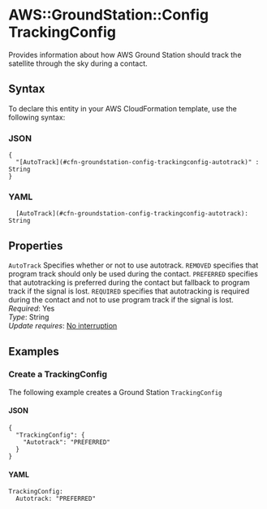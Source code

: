 # AWS::GroundStation::Config TrackingConfig<a name="aws-properties-groundstation-config-trackingconfig"></a>

 Provides information about how AWS Ground Station should track the satellite through the sky during a contact\. 

## Syntax<a name="aws-properties-groundstation-config-trackingconfig-syntax"></a>

To declare this entity in your AWS CloudFormation template, use the following syntax:

### JSON<a name="aws-properties-groundstation-config-trackingconfig-syntax.json"></a>

```
{
  "[AutoTrack](#cfn-groundstation-config-trackingconfig-autotrack)" : String
}
```

### YAML<a name="aws-properties-groundstation-config-trackingconfig-syntax.yaml"></a>

```
  [AutoTrack](#cfn-groundstation-config-trackingconfig-autotrack): String
```

## Properties<a name="aws-properties-groundstation-config-trackingconfig-properties"></a>

`AutoTrack`  <a name="cfn-groundstation-config-trackingconfig-autotrack"></a>
 Specifies whether or not to use autotrack\. `REMOVED` specifies that program track should only be used during the contact\. `PREFERRED` specifies that autotracking is preferred during the contact but fallback to program track if the signal is lost\. `REQUIRED` specifies that autotracking is required during the contact and not to use program track if the signal is lost\.   
*Required*: Yes  
*Type*: String  
*Update requires*: [No interruption](https://docs.aws.amazon.com/AWSCloudFormation/latest/UserGuide/using-cfn-updating-stacks-update-behaviors.html#update-no-interrupt)

## Examples<a name="aws-properties-groundstation-config-trackingconfig--examples"></a>

### Create a TrackingConfig<a name="aws-properties-groundstation-config-trackingconfig--examples--Create_a_TrackingConfig"></a>

The following example creates a Ground Station `TrackingConfig`

#### JSON<a name="aws-properties-groundstation-config-trackingconfig--examples--Create_a_TrackingConfig--json"></a>

```
{
  "TrackingConfig": {
    "Autotrack": "PREFERRED"
  }
}
```

#### YAML<a name="aws-properties-groundstation-config-trackingconfig--examples--Create_a_TrackingConfig--yaml"></a>

```
TrackingConfig:
  Autotrack: "PREFERRED"
```